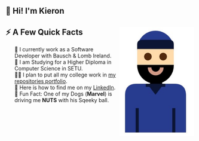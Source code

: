 ## 👋 Hi! I'm Kieron 
<div>  
  <img width="200px" align="right" src="https://github.com/ki321g/ki321g/blob/main/imgs/me.jpg" />
  <h2>⚡️ A Few Quick Facts</h2>
  <ul style="list-style: none;">
    <li>💼 I currently work as a Software Developer with Bausch & Lomb Ireland.</li>
    <li>🧐 I am Studying for a Higher Diploma in Computer Science in SETU.</li>
    <li>👨‍💻 I plan to put all my college work in <a href="https://github.com/ki321g?tab=repositories">my repositories portfolio</a>.</li>
    <li>📝 Here is how to find me on my <a href="https://www.linkedin.com/in/kierongarvey/">LinkedIn</a>.</li>
    <li>🎉 Fun Fact: One of my Dogs (<B>Marvel</B>) is driving me <B>NUTS</B> with his Sqeeky ball.</li>
  </ul>
</div>

